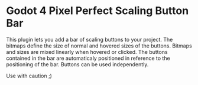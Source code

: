 # Godot 4 Pixel Perfect Scaling Button Bar
This plugin lets you add a bar of scaling buttons to your project. 
The bitmaps define the size of normal and hovered sizes of the buttons. Bitmaps and sizes are mixed linearly when hovered or clicked.
The buttons contained in the bar are automaticaly positioned in reference to the positioning of the bar.
Buttons can be used independently.

Use with caution ;)
